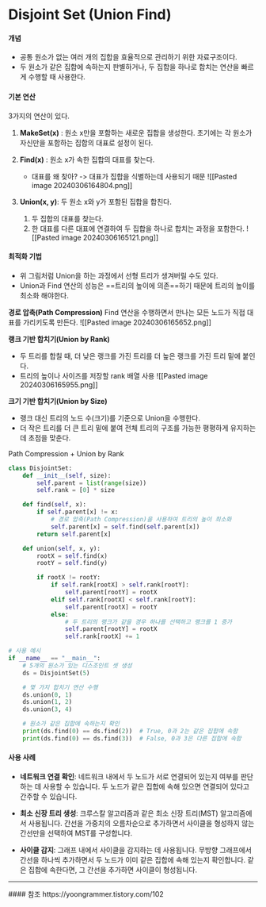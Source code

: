 
# Disjoint Set (Union Find)
#### 개념
- 공통 원소가 없는 여러 개의 집합을 효율적으로 관리하기 위한 자료구조이다. 
- 두 원소가 같은 집합에 속하는지 판별하거나, 두 집합을 하나로 합치는 연산을 빠르게 수행할 때 사용한다. 

#### 기본 연산

3가지의 연산이 있다. 
1. **MakeSet(x)** : 원소 x만을 포함하는 새로운 집합을 생성한다. 초기에는 각 원소가 자신만을 포함하는 집합의 대표로 설정이 된다. 
2. **Find(x)** : 원소 x가 속한 집합의 대표를 찾는다. 
	- 대표를 왜 찾아? -> 대표가 집합을 식별하는데 사용되기 때문
		![[Pasted image 20240306164804.png]]
		
3. **Union(x, y)**: 두 원소 x와 y가 포함된 집합을 합친다. 
	1. 두 집합의 대표를 찾는다. 
	2. 한 대표를 다른 대표에 연결하여 두 집합을 하나로 합치는 과정을 포함한다. 
		![[Pasted image 20240306165121.png]]

#### 최적화 기법
- 위 그림처럼 Union을 하는 과정에서 선형 트리가 생겨버릴 수도 있다. 
- Union과 Find 연산의 성능은 ==트리의 높이에 의존==하기 때문에 트리의 높이를 최소화 해야한다. 

**경로 압축(Path Compression)**
Find 연산을 수행하면서 만나는 모든 노드가 직접 대표를 가리키도록 만든다. 
![[Pasted image 20240306165652.png]]

**랭크 기반 합치기(Union by Rank)**
- 두 트리를 합칠 때, 더 낮은 랭크를 가진 트리를 더 높은 랭크를 가진 트리 밑에 붙인다. 
- 트리의 높이나 사이즈를 저장할 rank 배열 사용
	![[Pasted image 20240306165955.png]]

**크기 기반 합치기(Union by Size)**
- 랭크 대신 트리의 노드 수(크기)를 기준으로 Union을 수행한다. 
- 더 작은 트리를 더 큰 트리 밑에 붙여 전체 트리의 구조를 가능한 평평하게 유지하는 데 초점을 맞춘다. 


Path Compression + Union by Rank 
```python
class DisjointSet:
    def __init__(self, size):
        self.parent = list(range(size))
        self.rank = [0] * size

    def find(self, x):
        if self.parent[x] != x:
            # 경로 압축(Path Compression)을 사용하여 트리의 높이 최소화
            self.parent[x] = self.find(self.parent[x])
        return self.parent[x]

    def union(self, x, y):
        rootX = self.find(x)
        rootY = self.find(y)

        if rootX != rootY:
            if self.rank[rootX] > self.rank[rootY]:
                self.parent[rootY] = rootX
            elif self.rank[rootX] < self.rank[rootY]:
                self.parent[rootX] = rootY
            else:
                # 두 트리의 랭크가 같을 경우 하나를 선택하고 랭크를 1 증가
                self.parent[rootY] = rootX
                self.rank[rootX] += 1

# 사용 예시
if __name__ == "__main__":
    # 5개의 원소가 있는 디스조인트 셋 생성
    ds = DisjointSet(5)

    # 몇 가지 합치기 연산 수행
    ds.union(0, 1)
    ds.union(1, 2)
    ds.union(3, 4)

    # 원소가 같은 집합에 속하는지 확인
    print(ds.find(0) == ds.find(2))  # True, 0과 2는 같은 집합에 속함
    print(ds.find(0) == ds.find(3))  # False, 0과 3은 다른 집합에 속함

```

#### 사용 사례

- **네트워크 연결 확인**: 네트워크 내에서 두 노드가 서로 연결되어 있는지 여부를 판단하는 데 사용할 수 있습니다. 두 노드가 같은 집합에 속해 있으면 연결되어 있다고 간주할 수 있습니다.

-  **최소 신장 트리 생성**: 크루스칼 알고리즘과 같은 최소 신장 트리(MST) 알고리즘에서 사용됩니다. 간선을 가중치의 오름차순으로 추가하면서 사이클을 형성하지 않는 간선만을 선택하여 MST를 구성합니다.

- **사이클 감지**: 그래프 내에서 사이클을 감지하는 데 사용됩니다. 무방향 그래프에서 간선을 하나씩 추가하면서 두 노드가 이미 같은 집합에 속해 있는지 확인합니다. 같은 집합에 속한다면, 그 간선을 추가하면 사이클이 형성됩니다.



<hr>
#### 참조
https://yoongrammer.tistory.com/102


